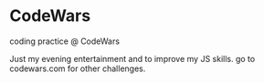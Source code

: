 # CodeWars
coding practice @ CodeWars

Just my evening entertainment and to improve my JS skills. go to codewars.com for other challenges.
